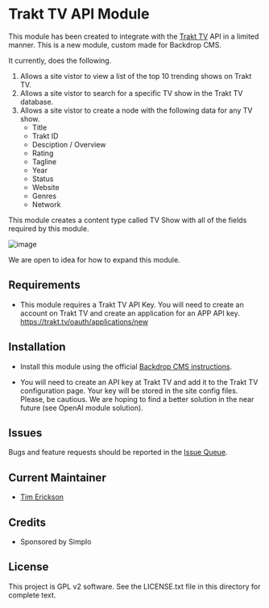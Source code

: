 # Trakt TV API Module

This module has been created to integrate with the [Trakt TV](https://trakt.tv/) API in a limited
manner. This is a new module, custom made for Backdrop CMS.

It currently, does the following. 

1) Allows a site vistor to view a list of the top 10 trending shows on Trakt TV.
2) Allows a site vistor to search for a specific TV show in the Trakt TV database.
3) Allows a site vistor to create a node with the following data for any TV show.
   - Title
   - Trakt ID
   - Desciption / Overview
   - Rating
   - Tagline
   - Year
   - Status
   - Website
   - Genres
   - Network
  
This module creates a content type called TV Show with all of the fields required by
this module. 

![image](https://github.com/user-attachments/assets/655b077f-beb0-407e-bae4-51668a62e908)

We are open to idea for how to expand this module.


## Requirements

- This module requires a Trakt TV API Key. You will need to create an account on
  Trakt TV and create an application for an APP API key.
  https://trakt.tv/oauth/applications/new

## Installation

- Install this module using the official [Backdrop CMS instructions](https://backdropcms.org/user-guide/modules).

- You will need to create an API key at Trakt TV and add it to the Trakt TV configuration
  page. Your key will be stored in the site config files. Please, be cautious. We are hoping
  to find a better solution in the near future (see OpenAI module solution). 

## Issues

Bugs and feature requests should be reported in the [Issue Queue](https://github.com/backdrop-contrib/openai/issues).

## Current Maintainer

- [Tim Erickson](https://github.com/stpaultim)

## Credits

- Sponsored by Simplo

## License

This project is GPL v2 software. See the LICENSE.txt file in this directory for complete text.
